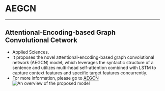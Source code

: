 # AEGCN

---

## Attentional-Encoding-based Graph Convolutional Cetwork

* Applied Sciences.
* It proposes the novel attentional-encoding-based graph convolutional network (AEGCN) model, which leverages the syntactic structure of a  sentence and utilizes multi-head self-attention combined with LSTM to capture context features and specific target features concurrently.
* For more information, please go to [AEGCN](https://github.com/Xillv/Code-for-AEGCN-Glove)
![An overview of the proposed model](./img/model.png)